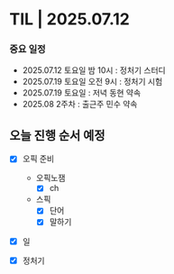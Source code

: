 # TIL | 2025.07.12

### 중요 일정

-   2025.07.12 토요일 밤 10시 : 정처기 스터디
-   2025.07.19 토요일 오전 9시 : 정처기 시험
-   2025.07.19 토요일 : 저녁 동현 약속
-   2025.08 2주차 : 출근주 민수 약속

## 오늘 진행 순서 예정

-   [x] 오픽 준비

    -   오픽노잼
        -   [x] ch
    -   스픽
        -   [x] 단어
        -   [x] 말하기

-   [x] 일
-   [x] 정처기
